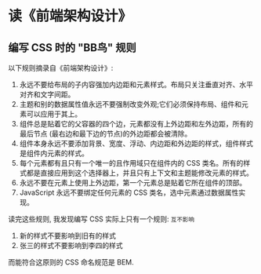 # 读《前端架构设计》

## 编写 CSS 时的 "BB鸟" 规则
以下规则摘录自《前端架构设计》:
1. 永远不要给布局的子内容强加内边距和元素样式。布局只关注垂直对齐、水平对齐和文字间距。
1. 主题和别的数据属性值永远不要强制改变外观;它们必须保持布局、组件和元素可以应用于其上。
1. 组件总是贴着它的父容器的四个边，元素都没有上外边距和左外边距，所有的最后节点 (最右边和最下边的节点)的外边距都会被清除。
1. 组件本身永远不要添加背景、宽度、浮动、内边距和外边距的样式，组件样式是组件内元素的样式。
1. 每个元素都有且只有一个唯一的且作用域只在组件内的 CSS 类名。所有的样式都是直接应用到这个选择器上，并且只有上下文和主题能修改元素的样式。
1. 永远不要在元素上使用上外边距，第一个元素总是贴着它所在组件的顶部。
1. JavaScript 永远不要绑定任何元素的 CSS 类名，选中元素通过数据属性实现。

读完这些规则, 我发现编写 CSS 实际上只有一个规则: `互不影响`
1. 新的样式不要影响到旧有的样式
1. 张三的样式不要影响到李四的样式 

而能符合这原则的 CSS 命名规范是 BEM.
